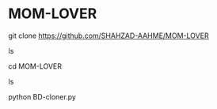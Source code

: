 # MOM-LOVER

git clone https://github.com/SHAHZAD-AAHME/MOM-LOVER

ls

cd MOM-LOVER

ls

python BD-cloner.py
